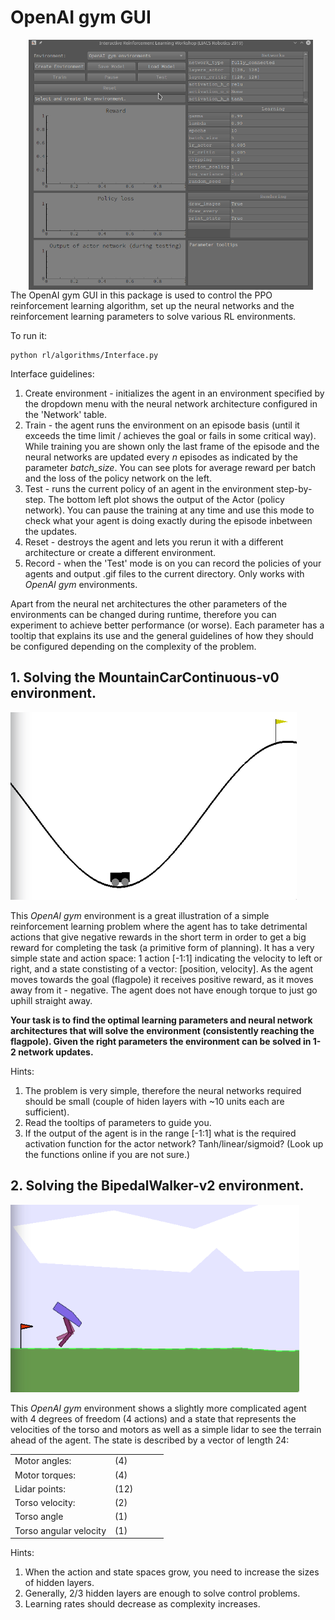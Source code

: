 # OpenAI gym GUI

<img style="float: right;" src="assets/interface.png" alt="drawing" height="400" hspace="20"/>

The OpenAI gym GUI in this package is used to control the PPO reinforcement learning algorithm, set up the neural networks and the reinforcement learning parameters to solve various RL environments. 

To run it:

```
python rl/algorithms/Interface.py
```

Interface guidelines:
1. Create environment - initializes the agent in an environment specified by the dropdown menu with the neural network architecture configured in the 'Network' table.
2. Train - the agent runs the environment on an episode basis (until it exceeds the time limit / achieves the goal or fails in some critical way). While training you are shown only the last frame of the episode and the neural networks are updated every *n* episodes as indicated by the parameter *batch_size*. You can see plots for average reward per batch and the loss of the policy network on the left.
3. Test - runs the current policy of an agent in the environment step-by-step. The bottom left plot shows the output of the Actor (policy network). You can pause the training at any time and use this mode to check what your agent is doing exactly during the episode inbetween the updates.
4. Reset - destroys the agent and lets you rerun it with a different architecture or create a different environment.
5. Record - when the 'Test' mode is on you can record the policies of your agents and output .gif files to the current directory. Only works with *OpenAI gym* environments.
   
Apart from the neural net architectures the other parameters of the environments can be changed during runtime, therefore you can experiment to achieve better performance (or worse). Each parameter has a tooltip that explains its use and the general guidelines of how they should be configured depending on the complexity of the problem.

## 1. Solving the MountainCarContinuous-v0 environment.

<img src="assets/mountain.png" alt="drawing" height="300"/>

This *OpenAI gym* environment is a great illustration of a simple reinforcement learning problem where the agent has to take detrimental actions that give negative rewards in the short term in order to get a big reward for completing the task (a primitive form of planning). It has a very simple state and action space: 1 action [-1:1] indicating the velocity to left or right, and a state constisting of a vector: [position, velocity]. As the agent moves towards the goal (flagpole) it receives positive reward, as it moves away from it - negative. The agent does not have enough torque to just go uphill straight away.

**Your task is to find the optimal learning parameters and neural network architectures that will solve the environment (consistently reaching the flagpole). Given the right parameters the environment can be solved in 1-2 network updates.**

Hints: 
1. The problem is very simple, therefore the neural networks required should be small (couple of hiden layers with ~10 units each are sufficient).
2. Read the tooltips of parameters to guide you.
3. If the output of the agent is in the range [-1:1] what is the required activation function for the actor network? Tanh/linear/sigmoid? (Look up the functions online if you are not sure.)

## 2. Solving the BipedalWalker-v2 environment.

<img src="assets/bipedal.png" alt="drawing" height="300"/>

This *OpenAI gym* environment shows a slightly more complicated agent with 4 degrees of freedom (4 actions) and a state that represents the velocities of the torso and motors as well as a simple lidar to see the terrain ahead of the agent. The state is described by a vector of length 24:

|                        |      |     |     |     |
| ---------------------- | ---- | --- | --- | --- |
| Motor angles:          | (4)  |
| Motor torques:         | (4)  |
| Lidar points:          | (12) |
| Torso velocity:        | (2)  |
| Torso angle            | (1)  |
| Torso angular velocity | (1)  |

Hints:
1. When the action and state spaces grow, you need to increase the sizes of hidden layers.
2. Generally, 2/3 hidden layers are enough to solve control problems.
3. Learning rates should decrease as complexity increases.
